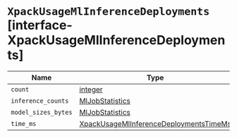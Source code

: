 # `XpackUsageMlInferenceDeployments` [interface-XpackUsageMlInferenceDeployments]

| Name | Type | Description |
| - | - | - |
| `count` | [integer](./integer.md) | &nbsp; |
| `inference_counts` | [MlJobStatistics](./MlJobStatistics.md) | &nbsp; |
| `model_sizes_bytes` | [MlJobStatistics](./MlJobStatistics.md) | &nbsp; |
| `time_ms` | [XpackUsageMlInferenceDeploymentsTimeMs](./XpackUsageMlInferenceDeploymentsTimeMs.md) | &nbsp; |
